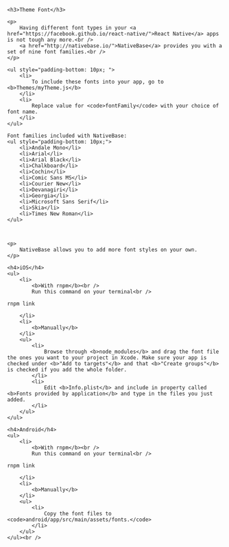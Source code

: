<div class="section" id="themeFont">

    <h3>Theme Font</h3>

    <p>
        Having different font types in your <a href="https://facebook.github.io/react-native/">React Native</a> apps is not tough any more.<br />
        <a href="http://nativebase.io/">NativeBase</a> provides you with a set of nine font families.<br />
    </p>

    <ul style="padding-bottom: 10px; ">
        <li>
            To include these fonts into your app, go to <b>Themes/myTheme.js</b>
        </li>
        <li>
            Replace value for <code>fontFamily</code> with your choice of font name.
        </li>
    </ul>

    Font families included with NativeBase:
    <ul style="padding-bottom: 10px;">
        <li>Andale Mono</li>
        <li>Arial</li>
        <li>Arial Black</li>
        <li>Chalkboard</li>
        <li>Cochin</li>
        <li>Comic Sans MS</li>
        <li>Courier New</li>
        <li>Devanagiri</li>
        <li>Georgia</li>
        <li>Microsoft Sans Serif</li>
        <li>Skia</li>
        <li>Times New Roman</li>
    </ul>



    <p>
        NativeBase allows you to add more font styles on your own.
    </p>

    <h4>iOS</h4>
    <ul>
        <li>
            <b>With rnpm</b><br />
            Run this command on your terminal<br />
<pre class="command-line language-xxx" data-output="2-19"><code>rnpm link</code></pre>
        </li>
        <li>
            <b>Manually</b>
        </li>
        <ul>
            <li>
                Browse through <b>node_modules</b> and drag the font file the ones you want to your project in Xcode. Make sure your app is checked under <b>"Add to targets"</b> and that <b>"Create groups"</b> is checked if you add the whole folder.
            </li>
            <li>
                Edit <b>Info.plist</b> and include in property called <b>Fonts provided by application</b> and type in the files you just added.
            </li>
        </ul>
    </ul>

    <h4>Android</h4>
    <ul>
        <li>
            <b>With rnpm</b><br />
            Run this command on your terminal<br />
<pre class="command-line language-xxx" data-output="2-19"><code>rnpm link</code></pre>
        </li>
        <li>
            <b>Manually</b>
        </li>
        <ul>
            <li>
                Copy the font files to <code>android/app/src/main/assets/fonts.</code>
            </li>
        </ul>
    </ul><br />


</div>
